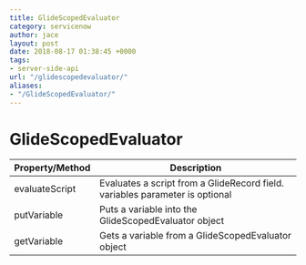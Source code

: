```yaml
---
title: GlideScopedEvaluator
category: servicenow
author: jace
layout: post
date: 2018-08-17 01:38:45 +0000
tags:
- server-side-api
url: "/glidescopedevaluator/"
aliases:
- "/GlideScopedEvaluator/"
---
```

# GlideScopedEvaluator
<!--more-->

| Property/Method | Description |
| --- | --- |
| evaluateScript | Evaluates a script from a GlideRecord field. variables parameter is optional |
| putVariable | Puts a variable into the GlideScopedEvaluator object |
| getVariable | Gets a variable from a GlideScopedEvaluator object | 
